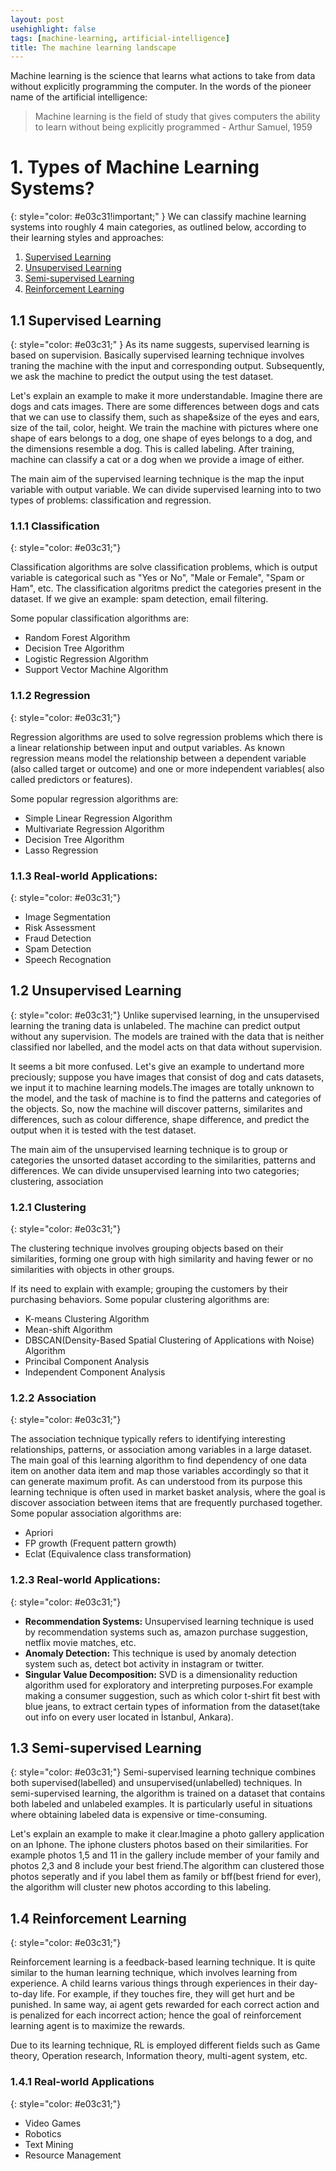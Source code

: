 ```yaml
---
layout: post
usehighlight: false
tags: [machine-learning, artificial-intelligence]
title: The machine learning landscape
---
```

Machine learning is the science that learns what actions to take from data without explicitly programming the computer. In the words of the pioneer name of  the artificial intelligence:

> Machine learning is the field of study that gives computers the ability to learn without being explicitly programmed - Arthur Samuel, 1959

# 1. Types of Machine Learning Systems?
{: style="color: #e03c31!important;" }
We can classify machine learning systems into roughly 4 main categories, as outlined below, according to their learning styles and approaches:
1. [Supervised Learning](#11-supervised-learning)
2. [Unsupervised Learning](#12-unsupervised-learning)
3. [Semi-supervised Learning](#13-semi-supervised-learning)
4. [Reinforcement Learning](#14-reinforcement-learning)

## 1.1 Supervised Learning
{: style="color: #e03c31;" }
As its name suggests, supervised learning is based on supervision. Basically supervised learning technique involves traning the machine with the input and corresponding output. Subsequently, we ask the machine to predict the output using the test dataset.

Let's explain an example to make it more understandable. Imagine there are dogs and cats images. There are some differences between dogs and cats that we can use to classify them, such as shape&size of the eyes and ears, size of the tail, color, height. We train the machine with pictures where one shape of ears belongs to a dog, one shape of eyes belongs to a dog, and the dimensions resemble a dog. This is called labeling. After training, machine can classify a cat or a dog when we provide a image of either.

The main aim of the supervised learning technique is the map the input variable with output variable.
We can divide supervised learning into to two types of problems: classification and regression.

### 1.1.1 Classification
{: style="color: #e03c31;"}

Classification algorithms are solve classification problems, which is output variable is categorical such as "Yes or No", "Male or Female", "Spam or Ham", etc. The classification algoritms predict the categories present in the dataset. If we give an example: spam detection, email filtering.

Some popular classification algorithms are: 
- Random Forest Algorithm
- Decision Tree Algorithm
- Logistic Regression Algorithm
- Support Vector Machine Algorithm

### 1.1.2 Regression
{: style="color: #e03c31;"}

Regression algorithms are used to solve regression problems which there is a linear relationship between input and output variables. As known regression means model the relationship between a dependent variable (also called target or outcome) and one or more independent variables( also called predictors or features).

Some popular regression algorithms are: 
- Simple Linear Regression Algorithm
- Multivariate Regression Algorithm
- Decision Tree Algorithm
- Lasso Regression

### 1.1.3 Real-world Applications:
{: style="color: #e03c31;"}
- Image Segmentation
- Risk Assessment 
- Fraud Detection
- Spam Detection
- Speech Recognation

## 1.2 Unsupervised Learning
{: style="color: #e03c31;"}
Unlike supervised learning, in the unsupervised learning the traning data is unlabeled. The machine can predict output without any supervision. The models are trained with the data that is neither classified nor labelled, and the model acts on that data without supervision.

It seems a bit more confused. Let's give an example to undertand more preciously; suppose you have images that consist of dog and cats datasets, we input it to machine learning models.The images are totally unknown to the model, and the task of machine is to find the patterns and categories of the objects. So, now the machine will discover patterns, similarites and differences, such as colour difference, shape difference, and predict the output when it is tested with the test dataset.

The main aim of the unsupervised learning technique is to group or categories the unsorted dataset according to the similarities, patterns and differences. 
We can divide unsupervised learning into two categories; clustering, association

### 1.2.1 Clustering 
{: style="color: #e03c31;"}

The clustering technique involves grouping objects based on their similarities, forming one group with high similarity and having fewer or no similarities with objects in other groups.

If its need to explain with example; grouping the customers by their purchasing behaviors.
Some popular clustering algorithms are:
- K-means Clustering Algorithm
- Mean-shift Algorithm
- DBSCAN(Density-Based Spatial Clustering of Applications with Noise) Algorithm
- Princibal Component Analysis
- Independent Component Analysis

### 1.2.2 Association
{: style="color: #e03c31;"}

The association technique typically refers to identifying interesting relationships, patterns, or association among variables in a large dataset. The main goal of this learning algorithm to find dependency of one data item on another data item and map those variables accordingly so that it can generate maximum profit. As can understood from its purpose this learning technique is often used in market basket analysis, where the goal is discover association between items that are frequently purchased together. 
Some popular association algorithms are:
- Apriori
- FP growth (Frequent pattern growth)
- Eclat (Equivalence class transformation)

### 1.2.3 Real-world Applications:
{: style="color: #e03c31;"}
* **Recommendation Systems:** Unsupervised learning technique is used by recommendation systems such as, amazon purchase suggestion, netflix movie matches, etc.
* **Anomaly Detection:** This technique is used by anomaly detection system such as, detect bot activity in instagram or twitter.
* **Singular Value Decomposition:** SVD is a dimensionality reduction algorithm used for exploratory and interpreting purposes.For example making a consumer suggestion, such as which color t-shirt fit best with blue jeans, to extract certain types of information from the dataset(take out info on every user located in İstanbul, Ankara).

## 1.3 Semi-supervised Learning
{: style="color: #e03c31;"}
Semi-supervised learning technique combines both supervised(labelled) and unsupervised(unlabelled) techniques. In semi-supervised learning, the algorithm is trained on a dataset that contains both labeled and unlabeled examples. It is particularly useful in situations where obtaining labeled data is expensive or time-consuming.

Let's explain an example to make it clear.Imagine a photo gallery application on an Iphone. The iphone clusters photos based on their similarities. For example photos 1,5 and 11 in the gallery include member of your family and photos 2,3 and 8 include your best friend.The algorithm can clustered those photos seperatly and if you label them as family or bff(best friend for ever), the algorithm will cluster new photos according to this labeling.

## 1.4 Reinforcement Learning
{: style="color: #e03c31;"}

Reinforcement learning is a feedback-based learning technique. It is quite similar to the human learning technique, which involves learning from experience. A child learns various things through experiences in their day-to-day life. For example, if they touches fire, they will get hurt and be punished. In same way, ai agent gets rewarded for each correct action and is penalized for each incorrect action; hence the goal of reinforcement learning agent is to maximize the rewards.

Due to its learning technique, RL is employed different fields such as Game theory, Operation research, Information theory, multi-agent system, etc.

### 1.4.1 Real-world Applications
{: style="color: #e03c31;"}
- Video Games
- Robotics
- Text Mining
- Resource Management









